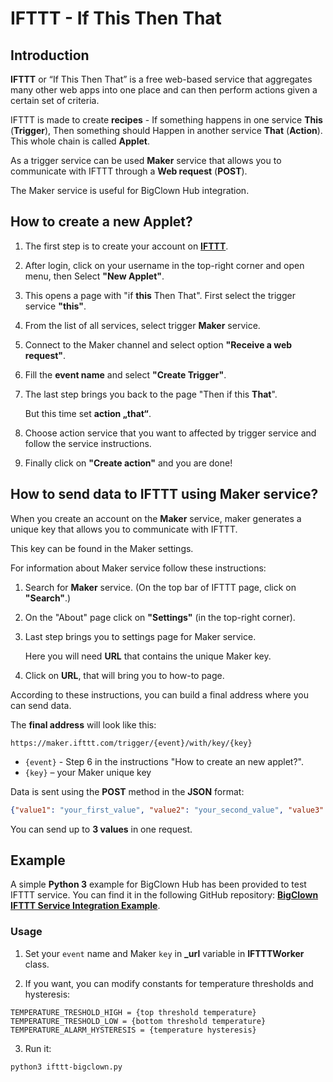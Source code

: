 # IFTTT - If This Then That



## Introduction

**IFTTT** or “If This Then That” is a free web-based service that aggregates many other web apps into one place and can then perform actions given a certain set of criteria.

IFTTT is made to create **recipes** - If something happens in one service **This** (**Trigger**), Then something should Happen in another service **That** (**Action**).
This whole chain is called **Applet**.

As a trigger service can be used **Maker** service that allows you to communicate with IFTTT through a **Web request** (**POST**).

The Maker service is useful for BigClown Hub integration.


## How to create a new Applet?

1. The first step is to create your account on [**IFTTT**](https://ifttt.com).

2. After login, click on your username in the top-right corner and open menu, then Select **"New Applet"**.

3. This opens a page with "if **this** Then That". First select the trigger service **"this"**.

4. From the list of all services, select trigger **Maker** service.

5. Connect to the Maker channel and select option **"Receive a web request"**.

6. Fill the **event name** and select **"Create Trigger"**.

7. The last step brings you back to the page "Then if this **That**".

   But this time set **action „that“**.

8. Choose action service that you want to affected by trigger service and follow the service instructions.

9. Finally click on **"Create action"** and you are done!


## How to send data to IFTTT using Maker service?

When you create an account on the **Maker** service, maker generates a unique key that allows you to communicate with IFTTT.

This key can be found in the Maker settings.

For information about Maker service follow these instructions:

1. Search for **Maker** service. (On the top bar of IFTTT page, click on **"Search"**.)

2. On the "About" page click on **"Settings"** (in the top-right corner).

3. Last step brings you to settings page for Maker service.

   Here you will need **URL** that contains the unique Maker key.

4. Click on **URL**, that will bring you to how-to page.

According to these instructions, you can build a final address where you can send data.

The **final address** will look like this:

`https://maker.ifttt.com/trigger/{event}/with/key/{key}`

* `{event}` - Step 6 in the instructions "How to create an new applet?".
* `{key}` – your Maker unique key

Data is sent using the **POST** method in the **JSON** format:

```json
{"value1": "your_first_value", "value2": "your_second_value", "value3": "your_third_value"}
```

You can send up to **3 values** in one request.


## Example

A simple **Python 3** example for BigClown Hub has been provided to test IFTTT service.
You can find it in the following GitHub repository: [**BigClown IFTTT Service Integration Example**](https://github.com/bigclownlabs/bc-ifttt).


### Usage

1. Set your `event` name and Maker `key` in **_url** variable in **IFTTTWorker** class.

2. If you want, you can modify constants for temperature thresholds and hysteresis:

```python3
TEMPERATURE_TRESHOLD_HIGH = {top threshold temperature}
TEMPERATURE_TRESHOLD_LOW = {bottom threshold temperature}
TEMPERATURE_ALARM_HYSTERESIS = {temperature hysteresis}
```

3. Run it:

`python3 ifttt-bigclown.py`

